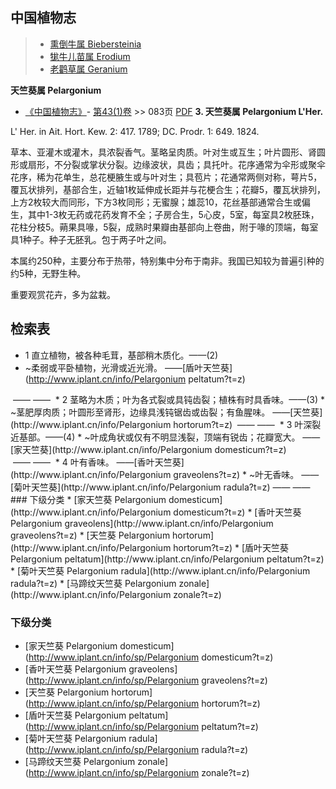 
## 中国植物志

> * [熏倒牛属  Biebersteinia](Biebersteinia-熏倒牛属.md)
> * [牻牛儿苗属  Erodium](http://www.iplant.cn/info/Erodium?t=z)
> * [老鹳草属  Geranium](http://www.iplant.cn/info/Geranium?t=z)

**天竺葵属 Pelargonium**

* [《中国植物志》](http://www.iplant.cn/frps)- [第43(1)卷](http://www.iplant.cn/frps/vol/43(1)) >> 083页 [PDF](http://www.iplant.cn/frps/pdf/43(1)/083y.pdf)
**3. 天竺葵属 Pelargonium L'Her.**

L' Her. in Ait. Hort. Kew. 2: 417. 1789; DC. Prodr. 1: 649. 1824.

草本、亚灌木或灌木，具浓裂香气。茎略呈肉质。叶对生或互生；叶片圆形、肾圆形或扇形，不分裂或掌状分裂。边缘波状，具齿；具托叶。花序通常为伞形或聚伞花序，稀为花单生，总花梗腋生或与叶对生；具苞片；花通常两侧对称，萼片5，覆瓦状排列，基部合生，近轴1枚延伸成长距并与花梗合生；花瓣5，覆瓦状排列，上方2枚较大而同形，下方3枚同形；无蜜腺；雄蕊10，花丝基部通常合生或偏生，其中1-3枚无药或花药发育不全；子房合生，5心皮，5室，每室具2枚胚珠，花柱分枝5。蒴果具喙，5裂，成熟时果瓣由基部向上卷曲，附于喙的顶端，每室具1种子。种子无胚乳。包于两子叶之间。

本属约250种，主要分布于热带，特别集中分布于南非。我国已知较为普遍引种的约5种，无野生种。

重要观赏花卉，多为盆栽。

## 检索表
* 1 直立植物，被各种毛茸，基部稍木质化。——(2)
* ~柔弱或平卧植物，光滑或近光滑。 ——[盾叶天竺葵](http://www.iplant.cn/info/Pelargonium peltatum?t=z)
</td></tr><tr><td>&nbsp;——&nbsp;——&nbsp;</td></tr>
* 2 茎略为木质；叶为各式裂或具钝齿裂；植株有时具香味。——(3)
* ~茎肥厚肉质；叶圆形至肾形，边缘具浅钝锯齿或齿裂；有鱼腥味。 ——[天竺葵](http://www.iplant.cn/info/Pelargonium hortorum?t=z)
</td></tr><tr><td>&nbsp;——&nbsp;——&nbsp;</td></tr>
* 3 叶深裂近基部。——(4)
* ~叶成角状或仅有不明显浅裂，顶端有锐齿；花瓣宽大。 ——[家天竺葵](http://www.iplant.cn/info/Pelargonium domesticum?t=z)
</td></tr><tr><td>&nbsp;——&nbsp;——&nbsp;</td></tr>
* 4 叶有香味。 ——[香叶天竺葵](http://www.iplant.cn/info/Pelargonium graveolens?t=z)
* ~叶无香味。 ——[菊叶天竺葵](http://www.iplant.cn/info/Pelargonium radula?t=z)</td></tr><tr><td>&nbsp;——&nbsp;——&nbsp;</td></tr>
### 下级分类
* [家天竺葵  Pelargonium domesticum](http://www.iplant.cn/info/Pelargonium domesticum?t=z)
* [香叶天竺葵  Pelargonium graveolens](http://www.iplant.cn/info/Pelargonium graveolens?t=z)
* [天竺葵  Pelargonium hortorum](http://www.iplant.cn/info/Pelargonium hortorum?t=z)
* [盾叶天竺葵  Pelargonium peltatum](http://www.iplant.cn/info/Pelargonium peltatum?t=z)
* [菊叶天竺葵  Pelargonium radula](http://www.iplant.cn/info/Pelargonium radula?t=z)
* [马蹄纹天竺葵  Pelargonium zonale](http://www.iplant.cn/info/Pelargonium zonale?t=z)

### 下级分类
* [家天竺葵  Pelargonium domesticum](http://www.iplant.cn/info/sp/Pelargonium domesticum?t=z)
* [香叶天竺葵  Pelargonium graveolens](http://www.iplant.cn/info/sp/Pelargonium graveolens?t=z)
* [天竺葵  Pelargonium hortorum](http://www.iplant.cn/info/sp/Pelargonium hortorum?t=z)
* [盾叶天竺葵  Pelargonium peltatum](http://www.iplant.cn/info/sp/Pelargonium peltatum?t=z)
* [菊叶天竺葵  Pelargonium radula](http://www.iplant.cn/info/sp/Pelargonium radula?t=z)
* [马蹄纹天竺葵  Pelargonium zonale](http://www.iplant.cn/info/sp/Pelargonium zonale?t=z)
